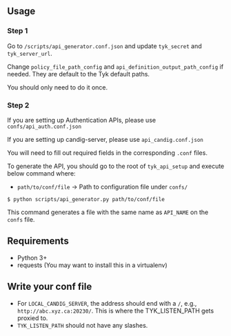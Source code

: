 ## Usage


### Step 1

Go to ```/scripts/api_generator.conf.json``` and update `tyk_secret` and `tyk_server_url`.

Change `policy_file_path_config` and `api_definition_output_path_config` if needed. They are default to the Tyk default paths.

You should only need to do it once.

### Step 2

If you are setting up Authentication APIs, please use ```confs/api_auth.conf.json```

If you are setting up candig-server, please use ```api_candig.conf.json```

You will need to fill out required fields in the corresponding `.conf` files.

To generate the API, you should go to the root of ```tyk_api_setup``` and execute below command where:
- ```path/to/conf/file``` -> Path to configuration file under ```confs/``` 

```
$ python scripts/api_generator.py path/to/conf/file
```

This command generates a file with the same name as ```API_NAME``` on the ```confs``` file.


## Requirements
- Python 3+
- requests (You may want to install this in a virtualenv)


## Write your conf file

- For `LOCAL_CANDIG_SERVER`, the address should end with a `/`, e.g., `http://abc.xyz.ca:20230/`. This is where the TYK_LISTEN_PATH gets proxied to.
- `TYK_LISTEN_PATH` should not have any slashes.

